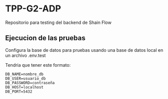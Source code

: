 # TPP-G2-ADP
Repositorio para testing del backend de Shain Flow

## Ejecucion de las pruebas
Configura la base de datos para pruebas usando una base de datos local en un archivo .env.test

Tendria que tener este formato:
```
DB_NAME=nombre_db
DB_USER=usuario_db
DB_PASSWORD=contraseña
DB_HOST=localhost
DB_PORT=5432
```
